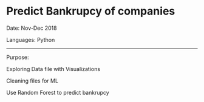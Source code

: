 # Predict Bankrupcy of companies

Date: Nov-Dec 2018 

Languages: Python

---
Purpose:

Exploring Data file with Visualizations

Cleaning files for ML 

Use Random Forest to predict bankrupcy
